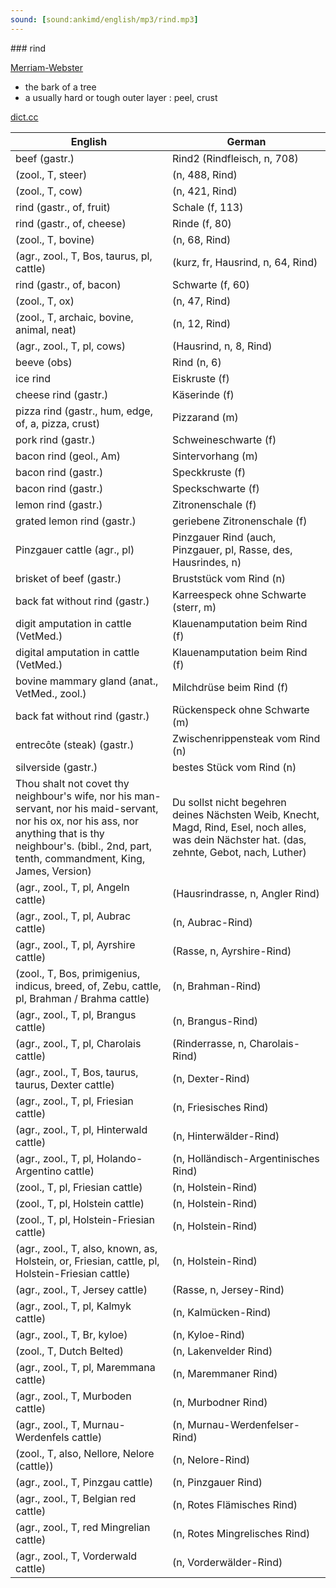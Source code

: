 ```yaml
---
sound: [sound:ankimd/english/mp3/rind.mp3]
---
```


\### rind

[Merriam-Webster](https://www.merriam-webster.com/dictionary/rind)

- the bark of a tree
- a usually hard or tough outer layer : peel, crust

[dict.cc](https://www.dict.cc/rind)

| English        | German       |
| -------------- | ------------ |
| beef (gastr.) | Rind2 (Rindfleisch, n, 708) |
|  (zool., T, steer) |  (n, 488, Rind) |
|  (zool., T, cow) |  (n, 421, Rind) |
| rind (gastr., of, fruit) | Schale (f, 113) |
| rind (gastr., of, cheese) | Rinde (f, 80) |
|  (zool., T, bovine) |  (n, 68, Rind) |
|  (agr., zool., T, Bos, taurus, pl, cattle) |  (kurz, fr, Hausrind, n, 64, Rind) |
| rind (gastr., of, bacon) | Schwarte (f, 60) |
|  (zool., T, ox) |  (n, 47, Rind) |
|  (zool., T, archaic, bovine, animal, neat) |  (n, 12, Rind) |
|  (agr., zool., T, pl, cows) |  (Hausrind, n, 8, Rind) |
| beeve (obs) | Rind (n, 6) |
| ice rind | Eiskruste (f) |
| cheese rind (gastr.) | Käserinde (f) |
| pizza rind (gastr., hum, edge, of, a, pizza, crust) | Pizzarand (m) |
| pork rind (gastr.) | Schweineschwarte (f) |
| bacon rind (geol., Am) | Sintervorhang (m) |
| bacon rind (gastr.) | Speckkruste (f) |
| bacon rind (gastr.) | Speckschwarte (f) |
| lemon rind (gastr.) | Zitronenschale (f) |
| grated lemon rind (gastr.) | geriebene Zitronenschale (f) |
| Pinzgauer cattle (agr., pl) | Pinzgauer Rind (auch, Pinzgauer, pl, Rasse, des, Hausrindes, n) |
| brisket of beef (gastr.) | Bruststück vom Rind (n) |
| back fat without rind (gastr.) | Karreespeck ohne Schwarte (sterr, m) |
| digit amputation in cattle (VetMed.) | Klauenamputation beim Rind (f) |
| digital amputation in cattle (VetMed.) | Klauenamputation beim Rind (f) |
| bovine mammary gland <BMG> (anat., VetMed., zool.) | Milchdrüse beim Rind (f) |
| back fat without rind (gastr.) | Rückenspeck ohne Schwarte (m) |
| entrecôte (steak) (gastr.) | Zwischenrippensteak vom Rind (n) |
| silverside (gastr.) | bestes Stück vom Rind (n) |
| Thou shalt not covet thy neighbour's wife, nor his man-servant, nor his maid-servant, nor his ox, nor his ass, nor anything that is thy neighbour's. (bibl., 2nd, part, tenth, commandment, King, James, Version) | Du sollst nicht begehren deines Nächsten Weib, Knecht, Magd, Rind, Esel, noch alles, was dein Nächster hat. (das, zehnte, Gebot, nach, Luther) |
|  (agr., zool., T, pl, Angeln cattle) |  (Hausrindrasse, n, Angler Rind) |
|  (agr., zool., T, pl, Aubrac cattle) |  (n, Aubrac-Rind) |
|  (agr., zool., T, pl, Ayrshire cattle) |  (Rasse, n, Ayrshire-Rind) |
|  (zool., T, Bos, primigenius, indicus, breed, of, Zebu, cattle, pl, Brahman / Brahma cattle) |  (n, Brahman-Rind) |
|  (agr., zool., T, pl, Brangus cattle) |  (n, Brangus-Rind) |
|  (agr., zool., T, pl, Charolais cattle) |  (Rinderrasse, n, Charolais-Rind) |
|  (agr., zool., T, Bos, taurus, taurus, Dexter cattle) |  (n, Dexter-Rind) |
|  (agr., zool., T, pl, Friesian cattle) |  (n, Friesisches Rind) |
|  (agr., zool., T, pl, Hinterwald cattle) |  (n, Hinterwälder-Rind) |
|  (agr., zool., T, pl, Holando-Argentino cattle) |  (n, Holländisch-Argentinisches Rind) |
|  (zool., T, pl, Friesian cattle) |  (n, Holstein-Rind) |
|  (zool., T, pl, Holstein cattle) |  (n, Holstein-Rind) |
|  (zool., T, pl, Holstein-Friesian cattle) |  (n, Holstein-Rind) |
|  (agr., zool., T, also, known, as, Holstein, or, Friesian, cattle, pl, Holstein-Friesian cattle) |  (n, Holstein-Rind) |
|  (agr., zool., T, Jersey cattle) |  (Rasse, n, Jersey-Rind) |
|  (agr., zool., T, pl, Kalmyk cattle) |  (n, Kalmücken-Rind) |
|  (agr., zool., T, Br, kyloe) |  (n, Kyloe-Rind) |
|  (zool., T, Dutch Belted) |  (n, Lakenvelder Rind) |
|  (agr., zool., T, pl, Maremmana cattle) |  (n, Maremmaner Rind) |
|  (agr., zool., T, Murboden cattle) |  (n, Murbodner Rind) |
|  (agr., zool., T, Murnau-Werdenfels cattle) |  (n, Murnau-Werdenfelser-Rind) |
|  (zool., T, also, Nellore, Nelore (cattle)) |  (n, Nelore-Rind) |
|  (agr., zool., T, Pinzgau cattle) |  (n, Pinzgauer Rind) |
|  (agr., zool., T, Belgian red cattle) |  (n, Rotes Flämisches Rind) |
|  (agr., zool., T, red Mingrelian cattle) |  (n, Rotes Mingrelisches Rind) |
|  (agr., zool., T, Vorderwald cattle) |  (n, Vorderwälder-Rind) |
